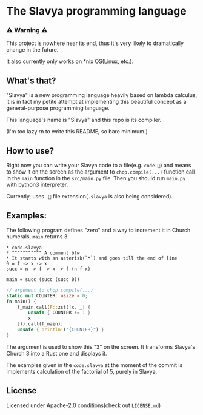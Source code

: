 # The Slavya programming language

### ⚠️ Warning ⚠️
This project is nowhere near its end, thus it's very likely
    to dramatically change in the future.

It also currently only works on *nix OS(Linux, etc.).

## What's that?
"Slavya" is a new programming language heavily based on lambda calculus,
    it is in fact my petite attempt at implementing this beautiful concept
    as a general-purpose programming language.

This language's name is "Slavya" and this repo is its compiler.

(I'm too lazy rn to write this README, so bare minimum.)

## How to use?
Right now you can write your Slavya code to a file(e.g. `code.🌲`)
    and means to show it on the screen as the argument to `chop.compile(...)`
    function call in the `main` function in the `src/main.py` file.
Then you should run `main.py` with python3 interpreter.

Currently, uses `.🌲` file extension(`.slavya` is also being considered).

## Examples:
The following program defines "zero" and a way to increment it
    in Church numerals. `main` returns 3.
```
* code.slavya
* ^^^^^^^^^^^ A comment btw
* It starts with an asterisk(`*`) and goes till the end of line
0 = f -> x -> x
succ = n -> f -> x -> f (n f x)

main = succ (succ (succ 0))
```
```rust
// argument to chop.compile(...)
static mut COUNTER: usize = 0;
fn main() {
    f_main.call(F::zst(|x, _| {
        unsafe { COUNTER += 1 }
        x
    })).call(f_main);
    unsafe { println!("{COUNTER}") }
}
```
The argument is used to show this "3" on the screen.
It transforms Slavya's Church 3 into a Rust one and displays it.

The examples given in the `code.slavya` at the moment of the commit is implements
calculation of the factorial of 5, purely in Slavya.

## License
Licensed under Apache-2.0 conditions(check out `LICENSE.md`)
